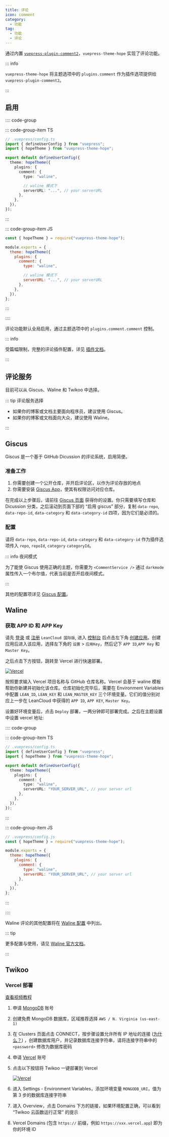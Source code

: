 ```yaml
---
title: 评论
icon: comment
category:
  - 功能
tag:
  - 功能
  - 评论
---
```


通过内置 [`vuepress-plugin-comment2`][comment2]，`vuepress-theme-hope` 实现了评论功能。

::: info

`vuepress-theme-hope` 将主题选项中的 `plugins.comment` 作为插件选项提供给 `vuepress-plugin-comment2`。

:::

<!-- more -->

## 启用 <Badge text="支持页面配置" />

:::: code-group

::: code-group-item TS

```ts {8,11}
// .vuepress/config.ts
import { defineUserConfig } from "vuepress";
import { hopeTheme } from "vuepress-theme-hope";

export default defineUserConfig({
  theme: hopeTheme({
    plugins: {
      comment: {
        type: "waline",

        // waline 模式下
        serverURL: "...", // your serverURL
      },
    },
  }),
});
```

:::

::: code-group-item JS

```js {7,10}
const { hopeTheme } = require("vuepress-theme-hope");

module.exports = {
  theme: hopeTheme({
    plugins: {
      comment: {
        type: "waline",

        // waline 模式下
        serverURL: "...", // your serverURL
      },
    },
  }),
};
```

:::

::::

评论功能默认全局启用，通过主题选项中的 `plugins.comment.comment` 控制。

::: info

受篇幅限制，完整的评论插件配置，详见 [插件文档][comment2]。

:::

## 评论服务

目前可以从 Giscus、Waline 和 Twikoo 中选择。

::: tip 评论服务选择

- 如果你的博客或文档主要面向程序员，建议使用 Giscus。
- 如果你的博客或文档面向大众，建议使用 Waline。

:::

<!-- 有两个服务: Waline 和 Vssue -->

<!-- ::: tip 评论服务的比较

- Waline 需要后端服务器以及额外的配置，支持页面访问量统计，无需登录账号即可评论。可以使用 Vercel。
- Vssue 使用代码平台仓库的 issue 面板，需要用户登录或注册相应平台账号。

如果你的站点面向大众而非程序员，推荐使用 Waline。

::: -->

## Giscus

Giscus 是一个基于 GitHub Dicussion 的评论系统，启用简便。

<!-- more -->

### 准备工作

1. 你需要创建一个公开仓库，并开启评论区，以作为评论存放的地点
1. 你需要安装 [Giscus App](https://github.com/apps/giscus)，使其有权限访问对应仓库。

在完成以上步骤后，请前往 [Giscus 页面](https://giscus.app/zh-CN) 获得你的设置。你只需要填写仓库和 Dicussion 分类，之后滚动到页面下部的 “启用 giscus” 部分，复制 `data-repo`, `data-repo-id`, `data-category` 和 `data-category-id` 四项，因为它们是必须的。

### 配置

请将 `data-repo`, `data-repo-id`, `data-category` 和 `data-category-id` 作为插件选项传入 `repo`, `repoId`, `category` `categoryId`。

::: info 夜间模式

为了能使 Giscus 使用正确的主题，你需要为 `<CommentService />` 通过 `darkmode` 属性传入一个布尔值，代表当前是否开启夜间模式。

:::

其他的配置项详见 [Giscus 配置][comment2-giscus-config]。

## Waline

### 获取 APP ID 和 APP Key

请先 [登录](https://console.leancloud.app/login.html#/signin) 或 [注册](https://console.leancloud.app/login.html#/signup) `LeanCloud 国际版`, 进入 [控制台](https://console.leancloud.app/applist.html#/apps) 后点击左下角 [创建应用](https://console.leancloud.app/applist.html#/newapp)。创建应用后进入该应用，选择左下角的 `设置` > `应用Key`，然后记下 `APP ID`,`APP Key` 和 `Master Key`。

之后点击下方按钮，跳转至 Vercel 进行快速部署。

[![Vercel](https://vercel.com/button)](https://vercel.com/import/project?template=https://github.com/lizheming/waline/tree/master/example)

按照要求输入 Vercel 项目名称与 GitHub 仓库名称。Vercel 会基于 waline 模板帮助你新建并初始化该仓库。仓库初始化完毕后，需要在 Environment Variables 中配置 `LEAN_ID`, `LEAN_KEY` 和 `LEAN_MASTER_KEY` 三个环境变量。它们的值分别对应上一步在 LeanCloud 中获得的 `APP ID`, `APP KEY`, `Master Key`。

设置好环境变量后，点击 `Deploy` 部署，一两分钟即可部署完成。之后在主题设置中设置 vercel 地址:

:::: code-group

::: code-group-item TS

```ts
// .vuepress/config.ts
import { defineUserConfig } from "vuepress";
import { hopeTheme } from "vuepress-theme-hope";

export default defineUserConfig({
  theme: hopeTheme({
    plugins: {
      comment: {
        type: "waline",
        serverURL: "YOUR_SERVER_URL", // your server url
      },
    },
  }),
});
```

:::

::: code-group-item JS

```js
// .vuepress/config.js
const { hopeTheme } = require("vuepress-theme-hope");

module.exports = {
  theme: hopeTheme({
    plugins: {
      comment: {
        type: "waline",
        serverURL: "YOUR_SERVER_URL", // your server url
      },
    },
  }),
};
```

:::

::::

Waline 评论的其他配置将在 [Waline 配置][comment2-waline-config] 中列出。

::: tip

更多配置与使用，请见 [Waline 官方文档](https://waline.js.org)。

:::

## Twikoo

### Vercel 部署

[查看视频教程](https://www.bilibili.com/video/BV1Fh411e7ZH)

1. 申请 [MongoDB](https://www.mongodb.com/cloud/atlas/register) 账号
1. 创建免费 MongoDB 数据库，区域推荐选择 `AWS / N. Virginia (us-east-1)`
1. 在 Clusters 页面点击 CONNECT，按步骤设置允许所有 IP 地址的连接 ([为什么？](https://vercel.com/support/articles/how-to-allowlist-deployment-ip-address)) ，创建数据库用户，并记录数据库连接字符串，请将连接字符串中的 `<password>` 修改为数据库密码
1. 申请 [Vercel](https://vercel.com/signup) 账号
1. 点击以下按钮将 Twikoo 一键部署到 Vercel

   [![Vercel](https://vercel.com/button)](https://vercel.com/import/project?template=https://github.com/imaegoo/twikoo/tree/dev/src/vercel-min)

1. 进入 Settings - Environment Variables，添加环境变量 `MONGODB_URI`，值为第 3 步的数据库连接字符串
1. 进入 Overview，点击 Domains 下方的链接，如果环境配置正确，可以看到 “Twikoo 云函数运行正常” 的提示
1. Vercel Domains (包含 `https://` 前缀，例如 `https://xxx.vercel.app`) 即为你的环境 ID

[comment2]: https://vuepress-theme-hope.github.io/v2/comment/zh/
[comment2-giscus-config]: https://vuepress-theme-hope.github.io/v2/comment/zh/config/giscus.html
[comment2-waline-config]: https://vuepress-theme-hope.github.io/v2/comment/zh/config/waline.html
